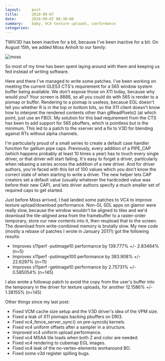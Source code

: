 ```yaml
---
layout:     post
title:      2018-09-07
date:       2018-09-07 00:30:00
summary:    baby, VC4 texture uploads, conformance
categories: 
---
```


TWIV3D has been inactive for a bit, because I've been inactive for a
bit.  On August 15th, we added Moss Anholt to our family:

![moss]({{site.url}}{{site.baseurl}}/assets/moss-on-eric.png)

So most of my time has been spent laying around with them and keeping
us fed instead of writing software.

Here and there I've managed to write some patches.  I've been working
on meeting the current GLES3 CTS's requirement for a 565 window system
buffer being available.  We don't expose those on X11 today, because
why would you?  Your screen is 8888, so all you could do with 565 is
render to a pixmap or buffer.  Rendering to a pixmap is useless,
becasue EGL doesn't tell you whether R is in the top or bottom bits,
so the X11 client doesn't know how to interpret the rendered contents
other than glReadPixels() (at which point, just use an FBO).  My
solution for this bad requirement from the CTS has been to add support
for 565 pbuffers, which is pointless but is the minimum.  This led to
a patch to the xserver and a fix to V3D for blending against RTs
without alpha channels.

I'm particularly proud of a small series to create a default case
handler function for gallium pipe caps.  Previously, every addition of
a PIPE_CAP (which happens probably at least 10 times a year) has to
touch every single driver, or that driver will start failing.  It's
easy to forget a driver, particularly when rebasing a series across
the addition of a new driver.  And for driver authors, you're faced
with this list of 100 values which you don't know the correct state of
when starting to write a driver.  The new helper lets CAP creators set
a default value (usually whatever the hardcoded value was before their
new CAP), and lets driver authors specify a much smaller set of
required caps to get started.

Just before Moss arrived, I had landed some patches to VC4 to improve
texture upload/download performance.  Non-GL SDL apps on glamor were
really slow, because the window wouldn't be aligned to tiles and we'd
download the tile-aligned area from the framebuffer to a raster-order
temporary, store our new contents into it, then reupload that to the
screen.  The download from write-combined memory is brutally slow.  My
new code (mostly a rebase of patches I wrote in January 2017!) got the
following results:

* Improves x11perf -putimage10 performance by 139.777% +/- 2.83464% (n=5)
* Improves x11perf -putimage100 performance by 383.908% +/- 22.6297% (n=11)
* Improves x11perf -getimage10 performance by 2.75731% +/- 0.585054% (n=145)

I also wrote a followup patch to avoid the copy from the user's buffer
into the temporary in the driver for texture uploads, for another
12.1586% +/- 1.38155% (n=145)

Other things since my last post:

* Fixed VCM cache size setup and the V3D driver's idea of the VPM size.
* Fixed a leak of X11 pixmaps backing pbuffers on DRI3.
* Fixed vc4_fence_server_sync() on pre-syncobj kernels.
* Fixed vc4 uniform offsets after a sampler in a structure.
* Improved vc4 uniform upload performance.
* Fixed vc4 MSAA tile loads when both Z and color are needed.
* Fixed vc4 rendering to cubemap EGL images.
* Fixed vc4 leak of the no-vertex-elements workaround BO.
* Fixed some v3d register spilling bugs.
